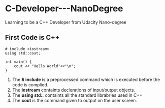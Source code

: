 # C-Developer---NanoDegree
Learning to be a C++ Developer from Udacity Nano-degree


## First Code is C++ 

```
# include <iostream>
using std::cout; 

int main() {
    cout << "Hello World"<<"\n";
}
```

1. The **# include** is a preprocessed command which is executed before the code is complied. 
2. The **iostream** containts declerations of input/output objects.
3. The **using std::** containts all the standard librabries used in  C++ 
4. The **cout** is the command given to output on the user screen. 

